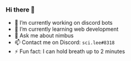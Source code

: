 ### Hi there 👋

- 🔭 I’m currently working on discord bots
- 🌱 I’m currently learning web development
- 💬 Ask me about nimbus
- 📫 Contact me on Discord: `sci.lee#8318`
- ⚡ Fun fact: I can hold breath up to 2 minutes
